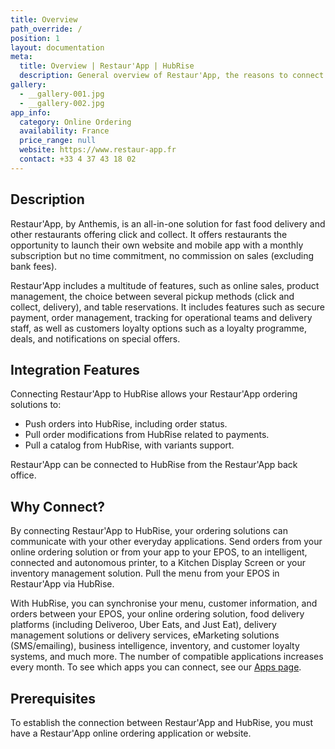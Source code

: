 ```yaml
---
title: Overview
path_override: /
position: 1
layout: documentation
meta:
  title: Overview | Restaur'App | HubRise
  description: General overview of Restaur'App, the reasons to connect Restaur'App to HubRise and the features of the integration with HubRise.
gallery:
  - __gallery-001.jpg
  - __gallery-002.jpg
app_info:
  category: Online Ordering
  availability: France
  price_range: null
  website: https://www.restaur-app.fr
  contact: +33 4 37 43 18 02
---
```


## Description

Restaur'App, by Anthemis, is an all-in-one solution for fast food delivery and other restaurants offering click and collect. It offers restaurants the opportunity to launch their own website and mobile app with a monthly subscription but no time commitment, no commission on sales (excluding bank fees).

Restaur'App includes a multitude of features, such as online sales, product management, the choice between several pickup methods (click and collect, delivery), and table reservations.
It includes features such as secure payment, order management, tracking for operational teams and delivery staff, as well as customers loyalty options such as a loyalty programme, deals, and notifications on special offers.

## Integration Features

Connecting Restaur'App to HubRise allows your Restaur'App ordering solutions to:

- Push orders into HubRise, including order status.
- Pull order modifications from HubRise related to payments.
- Pull a catalog from HubRise, with variants support.

Restaur'App can be connected to HubRise from the Restaur'App back office.

## Why Connect?

By connecting Restaur'App to HubRise, your ordering solutions can communicate with your other everyday applications. Send orders from your online ordering solution or from your app to your EPOS, to an intelligent, connected and autonomous printer, to a Kitchen Display Screen or your inventory management solution. Pull the menu from your EPOS in Restaur'App via HubRise.

With HubRise, you can synchronise your menu, customer information, and orders between your EPOS, your online ordering solution, food delivery platforms (including Deliveroo, Uber Eats, and Just Eat), delivery management solutions or delivery services, eMarketing solutions (SMS/emailing), business intelligence, inventory, and customer loyalty systems, and much more. The number of compatible applications increases every month. To see which apps you can connect, see our [Apps page](/apps).

## Prerequisites

To establish the connection between Restaur'App and HubRise, you must have a Restaur'App online ordering application or website.
